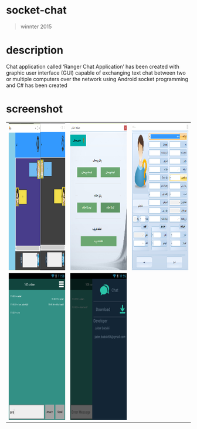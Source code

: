 # socket-chat
>winnter 2015

# description
Chat application called ‘Ranger Chat Application’ has been created with graphic user interface (GUI) capable of exchanging text chat between two or multiple computers over the network using Android socket programming and C# has been created

# screenshot

<table style="width:100%">
  <tr>
    <td><img src="https://github.com/JaberBabaki/socket-chat/blob/master/screen%20shot/C%23/1.jpg" width="200" height="400" /></td>
    <td><img src="https://github.com/JaberBabaki/University-Secretariat-Project/blob/master/University%20Secretariat%20Project/res/2.jpg" width="400" height="400" /></td>
    <td><img src="https://github.com/JaberBabaki/University-Secretariat-Project/blob/master/University%20Secretariat%20Project/res/3.jpg" width="400" height="400" /></td>
  </tr>
    <tr>
    <td><img src="https://github.com/JaberBabaki/socket-chat/blob/master/screenshot/android/1.png" width="400" height="400" /></td>
    <td><img src="https://github.com/JaberBabaki/socket-chat/blob/master/screenshot/android/2.png" width="400" height="400" /></td>
  </tr>
</table>
